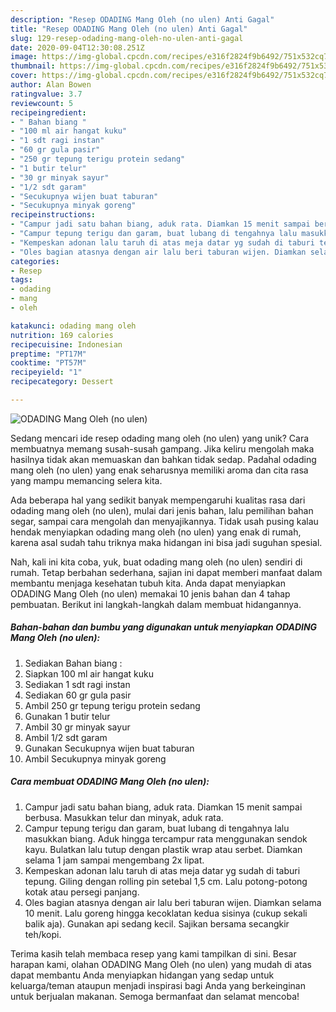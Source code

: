 ```yaml
---
description: "Resep ODADING Mang Oleh (no ulen) Anti Gagal"
title: "Resep ODADING Mang Oleh (no ulen) Anti Gagal"
slug: 129-resep-odading-mang-oleh-no-ulen-anti-gagal
date: 2020-09-04T12:30:08.251Z
image: https://img-global.cpcdn.com/recipes/e316f2824f9b6492/751x532cq70/odading-mang-oleh-no-ulen-foto-resep-utama.jpg
thumbnail: https://img-global.cpcdn.com/recipes/e316f2824f9b6492/751x532cq70/odading-mang-oleh-no-ulen-foto-resep-utama.jpg
cover: https://img-global.cpcdn.com/recipes/e316f2824f9b6492/751x532cq70/odading-mang-oleh-no-ulen-foto-resep-utama.jpg
author: Alan Bowen
ratingvalue: 3.7
reviewcount: 5
recipeingredient:
- " Bahan biang "
- "100 ml air hangat kuku"
- "1 sdt ragi instan"
- "60 gr gula pasir"
- "250 gr tepung terigu protein sedang"
- "1 butir telur"
- "30 gr minyak sayur"
- "1/2 sdt garam"
- "Secukupnya wijen buat taburan"
- "Secukupnya minyak goreng"
recipeinstructions:
- "Campur jadi satu bahan biang, aduk rata. Diamkan 15 menit sampai berbusa. Masukkan telur dan minyak, aduk rata."
- "Campur tepung terigu dan garam, buat lubang di tengahnya lalu masukkan biang. Aduk hingga tercampur rata menggunakan sendok kayu. Bulatkan lalu tutup dengan plastik wrap atau serbet. Diamkan selama 1 jam sampai mengembang 2x lipat."
- "Kempeskan adonan lalu taruh di atas meja datar yg sudah di taburi tepung. Giling dengan rolling pin setebal 1,5 cm. Lalu potong-potong kotak atau persegi panjang."
- "Oles bagian atasnya dengan air lalu beri taburan wijen. Diamkan selama 10 menit. Lalu goreng hingga kecoklatan kedua sisinya (cukup sekali balik aja). Gunakan api sedang kecil. Sajikan bersama secangkir teh/kopi."
categories:
- Resep
tags:
- odading
- mang
- oleh

katakunci: odading mang oleh 
nutrition: 169 calories
recipecuisine: Indonesian
preptime: "PT17M"
cooktime: "PT57M"
recipeyield: "1"
recipecategory: Dessert

---
```



![ODADING Mang Oleh (no ulen)](https://img-global.cpcdn.com/recipes/e316f2824f9b6492/751x532cq70/odading-mang-oleh-no-ulen-foto-resep-utama.jpg)

Sedang mencari ide resep odading mang oleh (no ulen) yang unik? Cara membuatnya memang susah-susah gampang. Jika keliru mengolah maka hasilnya tidak akan memuaskan dan bahkan tidak sedap. Padahal odading mang oleh (no ulen) yang enak seharusnya memiliki aroma dan cita rasa yang mampu memancing selera kita.

Ada beberapa hal yang sedikit banyak mempengaruhi kualitas rasa dari odading mang oleh (no ulen), mulai dari jenis bahan, lalu pemilihan bahan segar, sampai cara mengolah dan menyajikannya. Tidak usah pusing kalau hendak menyiapkan odading mang oleh (no ulen) yang enak di rumah, karena asal sudah tahu triknya maka hidangan ini bisa jadi suguhan spesial.




Nah, kali ini kita coba, yuk, buat odading mang oleh (no ulen) sendiri di rumah. Tetap berbahan sederhana, sajian ini dapat memberi manfaat dalam membantu menjaga kesehatan tubuh kita. Anda dapat menyiapkan ODADING Mang Oleh (no ulen) memakai 10 jenis bahan dan 4 tahap pembuatan. Berikut ini langkah-langkah dalam membuat hidangannya.

<!--inarticleads1-->

##### Bahan-bahan dan bumbu yang digunakan untuk menyiapkan ODADING Mang Oleh (no ulen):

1. Sediakan  Bahan biang :
1. Siapkan 100 ml air hangat kuku
1. Sediakan 1 sdt ragi instan
1. Sediakan 60 gr gula pasir
1. Ambil 250 gr tepung terigu protein sedang
1. Gunakan 1 butir telur
1. Ambil 30 gr minyak sayur
1. Ambil 1/2 sdt garam
1. Gunakan Secukupnya wijen buat taburan
1. Ambil Secukupnya minyak goreng




<!--inarticleads2-->

##### Cara membuat ODADING Mang Oleh (no ulen):

1. Campur jadi satu bahan biang, aduk rata. Diamkan 15 menit sampai berbusa. Masukkan telur dan minyak, aduk rata.
1. Campur tepung terigu dan garam, buat lubang di tengahnya lalu masukkan biang. Aduk hingga tercampur rata menggunakan sendok kayu. Bulatkan lalu tutup dengan plastik wrap atau serbet. Diamkan selama 1 jam sampai mengembang 2x lipat.
1. Kempeskan adonan lalu taruh di atas meja datar yg sudah di taburi tepung. Giling dengan rolling pin setebal 1,5 cm. Lalu potong-potong kotak atau persegi panjang.
1. Oles bagian atasnya dengan air lalu beri taburan wijen. Diamkan selama 10 menit. Lalu goreng hingga kecoklatan kedua sisinya (cukup sekali balik aja). Gunakan api sedang kecil. Sajikan bersama secangkir teh/kopi.




Terima kasih telah membaca resep yang kami tampilkan di sini. Besar harapan kami, olahan ODADING Mang Oleh (no ulen) yang mudah di atas dapat membantu Anda menyiapkan hidangan yang sedap untuk keluarga/teman ataupun menjadi inspirasi bagi Anda yang berkeinginan untuk berjualan makanan. Semoga bermanfaat dan selamat mencoba!
